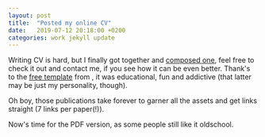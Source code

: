 ```yaml
---
layout: post
title:  "Posted my online CV"
date:   2019-07-12 20:18:00 +0200
categories: work jekyll update
---
```


Writing CV is hard, but I finally got together and [composed one](/online-cv/), feel free to check it out and contact me, if you see how it can be even better.
Thank's to the [free template](https://github.com/sharu725/online-cv) from , it was educational, fun and addictive (that latter may be just my personality, though).

Oh boy, those publications take forever to garner all the assets and get links straight (7 links per paper(!)).

Now's time for the PDF version, as some people still like it oldschool.
